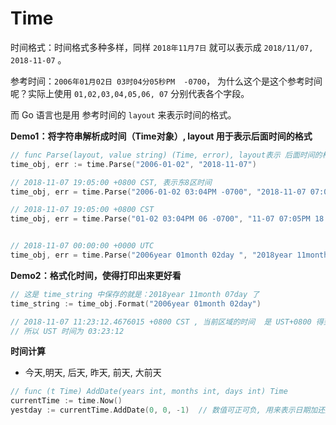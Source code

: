 # Time

时间格式：时间格式多种多样，同样 `2018年11月7日` 就可以表示成 `2018/11/07, 2018-11-07` 。

参考时间：`2006年01月02日 03时04分05秒PM  -0700`， 为什么这个是这个参考时间呢？实际上使用 `01,02,03,04,05,06, 07` 分别代表各个字段。

而 Go 语言也是用 参考时间的 `layout` 来表示时间的格式。



**Demo1：将字符串解析成时间（Time对象）, layout 用于表示后面时间的格式**

```go
// func Parse(layout, value string) (Time, error), layout表示 后面时间的格式!!!!
time_obj, err := time.Parse("2006-01-02", "2018-11-07")

// 2018-11-07 19:05:00 +0800 CST, 表示东8区时间
time_obj, err = time.Parse("2006-01-02 03:04PM -0700", "2018-11-07 07:05PM +0800")

// 2018-11-07 19:05:00 +0800 CST
time_obj, err = time.Parse("01-02 03:04PM 06 -0700", "11-07 07:05PM 18 +0800")


// 2018-11-07 00:00:00 +0000 UTC
time_obj, err = time.Parse("2006year 01month 02day ", "2018year 11month 07day")

```



**Demo2：格式化时间，使得打印出来更好看**

```go
// 这是 time_string 中保存的就是：2018year 11month 07day 了
time_string := time_obj.Format("2006year 01month 02day") 
```



```go
// 2018-11-07 11:23:12.4676015 +0800 CST , 当前区域的时间  是 UST+0800 得到
// 所以 UST 时间为 03:23:12
```

**时间计算**
* 今天,明天, 后天, 昨天, 前天, 大前天
```go
// func (t Time) AddDate(years int, months int, days int) Time
currentTime := time.Now()
yestday := currentTime.AddDate(0, 0, -1)  // 数值可正可负, 用来表示日期加还是减
```
